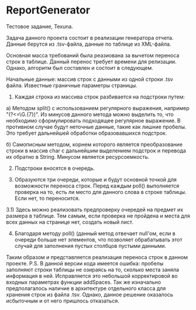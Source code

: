 # ReportGenerator

Тестовое задание, Texuna.

Задача данного проекта состоит в реализации генератора отчета.
Данные берутся из .tsv-файла, данные по таблице из XML-файла.

Основная масса требований была реазиована за вычетом переноса строк в таблице.
Данный перенос требует времени для релизации.
Однако, алгоритм был составлен и состоит в следующем.

Начальные данные: массив строк с данными из одной строки .tsv файла. Известные граничные параметры страницы.

1) Каждая строка из массива строк разбивается на подстроки путем:
 
  а) Методом split() с использованием регулярного выражения, например "(?<=\G.{7})". Из минусов данного метода можно выделить то, что необходимо сформулировать подходящее регулярное выражение. В противном случае будут неточные данные, такие как лишние пробелы. Это требует дальнейшей обработки образовавшихся подстрок.
 
  б) Самописным методом, корнем которого является преобразование строки в массив char с дальнейшим выделением подстрок и перевода их обратно в String. Минусом является ресурсоемкость. 

2) Подстроки вносятся в очередь.

3) Образуются три очереди, которые и будут основной точкой для возможности переноса строк. Перед каждым poll() выполняется проверка на то, есть ли место для данного слова в строке таблицы. Если нет, то переносится.

3.1) Здесь можно реализовать предпроверку очередей на предмет их размера в таблице. Тем самым, если проверка не пройдена и места для всех данных на странице нет, создать новый лист.

4) Благодаря методу poll() (данный метод отвечает null'ом, если в очереди больше нет элементов, что позволяет обрабатывать этот случай для заполнения пустых столбцов пустыми данными.


Таким образом и представляется реализация переноса строк в данном проекте.
P.S. В данной версии кода имеется ошибка: пробелы заполняют строки таблицы не озираясь на то, сколько места заняла информация в ней. Исправляется это небольшой корректировой во входных параметрах функции addSpaces.
Так же изначально предполагалось наличие в архитектуре отдельного класса для хранения строк из файла .tsv. Однако, данное решение оказалось исбыточным и от него пришлось отказаться.

